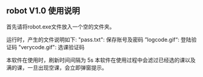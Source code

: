 ## robot V1.0 使用说明

首先请将robot.exe文件放入一个空的文件夹。

运行时，产生的文件说明如下:
"pass.txt": 保存账号及密码
”logcode.gif“: 登陆验证码
"verycode.gif": 选课验证码

本软件在使用时，刷新时间间隔为
5s
本软件在使用过程中会滤过已经选的课以及满的课，一旦出现空课，会立即弹窗提示。
